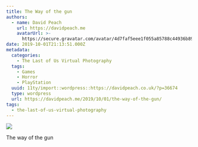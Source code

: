 ```yaml
---
title: The Way of the gun
authors:
  - name: David Peach
    url: https://davidpeach.me
    avatarUrl: >-
      https://secure.gravatar.com/avatar/4d7faf5eee1f055a85788c44936b8995eaab6dfb004e7854ec747ccb272e91ee?s=96&d=mm&r=g
date: 2019-10-01T21:13:51.000Z
metadata:
  categories:
    - The Last of Us Virtual Photography
  tags:
    - Games
    - Horror
    - PlayStation
  uuid: 11ty/import::wordpress::https://davidpeach.co.uk/?p=36674
  type: wordpress
  url: https://davidpeach.me/2019/10/01/the-way-of-the-gun/
tags:
  - the-last-of-us-virtual-photography
---
```

[![](/assets/The-way-of-the-gun-1024x576-TJV56QtyNlAz.jpg)](/assets/The-way-of-the-gun-1024x576-TJV56QtyNlAz.jpg)

The way of the gun